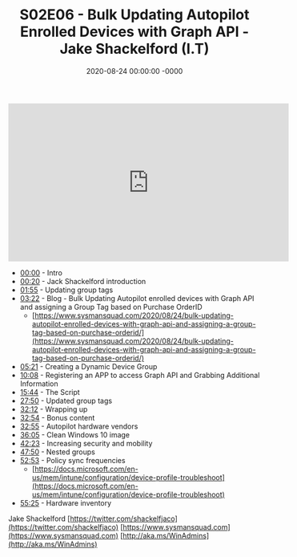 ﻿---
layout: post
title: "S02E06 - Bulk Updating Autopilot Enrolled Devices with Graph API - Jake Shackelford (I.T)"
date: 2020-08-24 00:00:00 -0000
categories:
---

<iframe loading="lazy" width="560" height="315" src="https://www.youtube.com/embed/VCR-J5pvQbo" title="YouTube video player" frameborder="0" allow="accelerometer; autoplay; clipboard-write; encrypted-media; gyroscope; picture-in-picture" allowfullscreen></iframe>

 * [00:00](https://www.youtube.com/watch?v=VCR-J5pvQbo&t=0s) - Intro
 * [00:20](https://www.youtube.com/watch?v=VCR-J5pvQbo&t=20s) - Jack Shackelford introduction
 * [01:55](https://www.youtube.com/watch?v=VCR-J5pvQbo&t=115s) - Updating group tags
 * [03:22](https://www.youtube.com/watch?v=VCR-J5pvQbo&t=202s) - Blog - Bulk Updating Autopilot enrolled devices with Graph API and assigning a Group Tag based on Purchase OrderID
   - [https://www.sysmansquad.com/2020/08/24/bulk-updating-autopilot-enrolled-devices-with-graph-api-and-assigning-a-group-tag-based-on-purchase-orderid/](https://www.sysmansquad.com/2020/08/24/bulk-updating-autopilot-enrolled-devices-with-graph-api-and-assigning-a-group-tag-based-on-purchase-orderid/)
 * [05:21](https://www.youtube.com/watch?v=VCR-J5pvQbo&t=321s) - Creating a Dynamic Device Group
 * [10:08](https://www.youtube.com/watch?v=VCR-J5pvQbo&t=608s) - Registering an APP to access Graph API and Grabbing Additional Information
 * [15:44](https://www.youtube.com/watch?v=VCR-J5pvQbo&t=944s) - The Script
 * [27:50](https://www.youtube.com/watch?v=VCR-J5pvQbo&t=1670s) -  Updated group tags
 * [32:12](https://www.youtube.com/watch?v=VCR-J5pvQbo&t=1932s) - Wrapping up
 * [32:54](https://www.youtube.com/watch?v=VCR-J5pvQbo&t=1974s) - Bonus content
 * [32:55](https://www.youtube.com/watch?v=VCR-J5pvQbo&t=1975s) - Autopilot hardware vendors
 * [36:05](https://www.youtube.com/watch?v=VCR-J5pvQbo&t=2165s) - Clean Windows 10 image
 * [42:23](https://www.youtube.com/watch?v=VCR-J5pvQbo&t=2543s) - Increasing security and mobility
 * [47:50](https://www.youtube.com/watch?v=VCR-J5pvQbo&t=2870s) - Nested groups
 * [52:53](https://www.youtube.com/watch?v=VCR-J5pvQbo&t=3173s) - Policy sync frequencies
   - [https://docs.microsoft.com/en-us/mem/intune/configuration/device-profile-troubleshoot](https://docs.microsoft.com/en-us/mem/intune/configuration/device-profile-troubleshoot)
 * [55:25](https://www.youtube.com/watch?v=VCR-J5pvQbo&t=3325s) - Hardware inventory

Jake Shackelford
[https://twitter.com/shackelfjaco](https://twitter.com/shackelfjaco)
[https://www.sysmansquad.com](https://www.sysmansquad.com)
[http://aka.ms/WinAdmins](http://aka.ms/WinAdmins)

